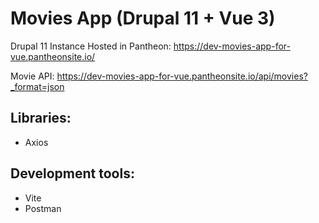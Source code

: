 # Movies App (Drupal 11 + Vue 3)

Drupal 11 Instance Hosted in Pantheon: https://dev-movies-app-for-vue.pantheonsite.io/

Movie API: https://dev-movies-app-for-vue.pantheonsite.io/api/movies?_format=json

## Libraries:
- Axios

## Development tools:
- Vite
- Postman

